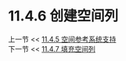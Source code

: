 # 11.4.6 创建空间列  

上一节 << [11.4.5 空间参考系统支持](../05/Spatial%20Reference%20System%20Support.md)  
下一节 << [11.4.7 填充空间列](../07/Populating%20Spatial%20Columns.md)